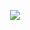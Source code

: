 <p align = "center" >
  <img src="https://media1.tenor.com/m/4lJk2XVyPYAAAAAC/shinonome-siblings-akito-shinonome.gif" />
</p>
